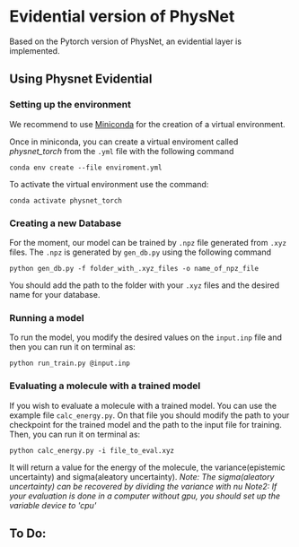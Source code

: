 # Evidential version of PhysNet
Based on the Pytorch version of PhysNet, an evidential layer is implemented. 

## Using Physnet Evidential
### Setting up the environment

We recommend to use [ Miniconda](https://docs.conda.io/projects/conda/en/latest/user-guide/install/download.html) for the creation of a virtual environment. 

Once in miniconda, you can create a virtual enviroment called *physnet_torch* from the `.yml` file with the following command

``` 
conda env create --file enviroment.yml
```
 
To activate the virtual environment use the command:

```
conda activate physnet_torch
```

### Creating a new Database

For the moment, our model can be trained by `.npz` file generated from `.xyz` files. The `.npz` is generated by `gen_db.py` using the following command

```
python gen_db.py -f folder_with_.xyz_files -o name_of_npz_file

```
You should add the path to the folder with your `.xyz` files and the desired name for your database.

### Running a model

To run the model, you modify the desired values on the `input.inp` file and then you can run it on terminal as:

```
python run_train.py @input.inp

```

### Evaluating a molecule with a trained model

If you wish to evaluate a molecule with a trained model. You can use the example file `calc_energy.py`. On that file you should modify the path to your checkpoint for the trained model and the path to the input file for training. Then, you can run it on terminal as:

```
python calc_energy.py -i file_to_eval.xyz

```
It will return a value for the energy of the molecule, the variance(epistemic uncertainty) and sigma(aleatory uncertainty). 
*Note: The sigma(aleatory uncertainty) can be recovered by dividing the variance with nu*
*Note2: If your evaluation is done in a computer without gpu, you should set up the variable device to 'cpu'*

## To Do:

